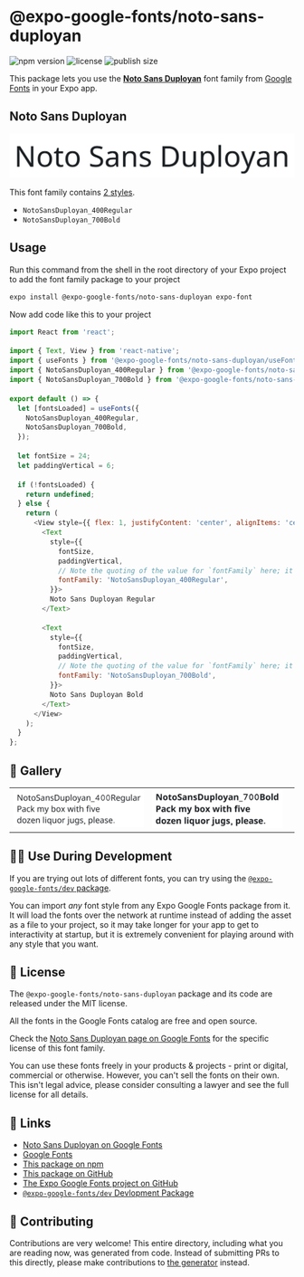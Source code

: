 # @expo-google-fonts/noto-sans-duployan

![npm version](https://flat.badgen.net/npm/v/@expo-google-fonts/noto-sans-duployan)
![license](https://flat.badgen.net/github/license/expo/google-fonts)
![publish size](https://flat.badgen.net/packagephobia/install/@expo-google-fonts/noto-sans-duployan)

This package lets you use the [**Noto Sans Duployan**](https://fonts.google.com/specimen/Noto+Sans+Duployan) font family from [Google Fonts](https://fonts.google.com/) in your Expo app.

## Noto Sans Duployan

![Noto Sans Duployan](./font-family.png)

This font family contains [2 styles](#-gallery).

- `NotoSansDuployan_400Regular`
- `NotoSansDuployan_700Bold`

## Usage

Run this command from the shell in the root directory of your Expo project to add the font family package to your project
```sh
expo install @expo-google-fonts/noto-sans-duployan expo-font
```

Now add code like this to your project
```js
import React from 'react';

import { Text, View } from 'react-native';
import { useFonts } from '@expo-google-fonts/noto-sans-duployan/useFonts';
import { NotoSansDuployan_400Regular } from '@expo-google-fonts/noto-sans-duployan/400Regular';
import { NotoSansDuployan_700Bold } from '@expo-google-fonts/noto-sans-duployan/700Bold';

export default () => {
  let [fontsLoaded] = useFonts({
    NotoSansDuployan_400Regular,
    NotoSansDuployan_700Bold,
  });

  let fontSize = 24;
  let paddingVertical = 6;

  if (!fontsLoaded) {
    return undefined;
  } else {
    return (
      <View style={{ flex: 1, justifyContent: 'center', alignItems: 'center' }}>
        <Text
          style={{
            fontSize,
            paddingVertical,
            // Note the quoting of the value for `fontFamily` here; it expects a string!
            fontFamily: 'NotoSansDuployan_400Regular',
          }}>
          Noto Sans Duployan Regular
        </Text>

        <Text
          style={{
            fontSize,
            paddingVertical,
            // Note the quoting of the value for `fontFamily` here; it expects a string!
            fontFamily: 'NotoSansDuployan_700Bold',
          }}>
          Noto Sans Duployan Bold
        </Text>
      </View>
    );
  }
};

```

## 🔡 Gallery


||||
|-|-|-|
|![NotoSansDuployan_400Regular](.//400Regular/NotoSansDuployan_400Regular.ttf.png)|![NotoSansDuployan_700Bold](.//700Bold/NotoSansDuployan_700Bold.ttf.png)|||


## 👩‍💻 Use During Development

If you are trying out lots of different fonts, you can try using the [`@expo-google-fonts/dev` package](https://github.com/expo/google-fonts/tree/master/font-packages/dev#readme).

You can import *any* font style from any Expo Google Fonts package from it. It will load the fonts
over the network at runtime instead of adding the asset as a file to your project, so it may take longer
for your app to get to interactivity at startup, but it is extremely convenient
for playing around with any style that you want.

## 📖 License

The `@expo-google-fonts/noto-sans-duployan` package and its code are released under the MIT license.

All the fonts in the Google Fonts catalog are free and open source.

Check the [Noto Sans Duployan page on Google Fonts](https://fonts.google.com/specimen/Noto+Sans+Duployan) for the specific license of this font family.

You can use these fonts freely in your products & projects - print or digital, commercial or otherwise. However, you can't sell the fonts on their own. This isn't legal advice, please consider consulting a lawyer and see the full license for all details.

## 🔗 Links

- [Noto Sans Duployan on Google Fonts](https://fonts.google.com/specimen/Noto+Sans+Duployan)
- [Google Fonts](https://fonts.google.com/)
- [This package on npm](https://www.npmjs.com/package/@expo-google-fonts/noto-sans-duployan)
- [This package on GitHub](https://github.com/expo/google-fonts/tree/master/font-packages/noto-sans-duployan)
- [The Expo Google Fonts project on GitHub](https://github.com/expo/google-fonts)
- [`@expo-google-fonts/dev` Devlopment Package](https://github.com/expo/google-fonts/tree/master/font-packages/dev)

## 🤝 Contributing

Contributions are very welcome! This entire directory, including what you are reading now, was generated from code. Instead of submitting PRs to this directly, please make contributions to [the generator](https://github.com/expo/google-fonts/tree/master/packages/generator) instead.
